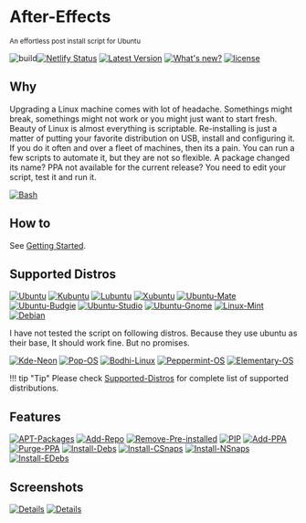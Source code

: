# After-Effects

<small>An effortless post install script for Ubuntu </small>


![build](https://github.com/tprasadtp/ubuntu-post-install/workflows/build/badge.svg)[![Netlify Status](https://api.netlify.com/api/v1/badges/887c3d5c-5203-46b9-a31d-67cada282f36/deploy-status)](https://app.netlify.com/sites/ubuntu-post-install/deploys)
[![Latest Version](https://img.shields.io/badge/dynamic/json.svg?label=Version&style=flat&url=https://ae.prasadt.com/config/version.json&query=version.name&prefix=V-)](https://github.com/tprasadtp/ubuntu-post-install/)
[![What's new?](https://img.shields.io/badge/dynamic/json.svg?label=Whats%20New&style=flat&url=https://ae.prasadt.com/config/version.json&query=version.changelog)](https://ae.prasadt.com/changelogs/)
[![license](https://img.shields.io/github/license/tprasadtp/ubuntu-post-install.svg?style=flat)](https://github.com/tprasadtp/ubuntu-post-install/blob/master/LICENSE)

## Why

Upgrading a Linux machine comes with lot of headache. Somethings might break, somethings might not work or you might just want to
start fresh. Beauty of Linux is almost everything is scriptable. Re-installing is just a matter of putting your favorite distribution on USB, install and configuring it. If you do it often and over a fleet of machines, then its a pain. You can run a few scripts to automate it, but they are not so flexible. A package changed its name? PPA not available for the current release? You need to edit your script, test it and run it.


[![Bash](https://static.prasadt.com/logo64/bash.png)](https://ae.prasadt.com)


## How to

See [Getting Started](/getting-started).

## Supported Distros

[![Ubuntu](https://static.prasadt.com/logo64/ubuntu.png)](https://www.ubuntu.com/desktop)
[![Kubuntu](https://static.prasadt.com/logo64/kubuntu.png)](https://kubuntu.org/)
[![Lubuntu](https://static.prasadt.com/logo64/lubuntu.png)](https://lubuntu.net/)
[![Xubuntu](https://static.prasadt.com/logo64/xubuntu.png)](https://xubuntu.net/)
[![Ubuntu-Mate](https://static.prasadt.com/logo64/ubuntu-mate.png)](https://ubuntu-mate.org/)
[![Ubuntu-Budgie](https://static.prasadt.com/logo64/ubuntu-budgie.png)](https://ubuntubudgie.org/)
[![Ubuntu-Studio](https://static.prasadt.com/logo64/ubuntu-studio.png)](https://ubuntustudio.org/)
[![Ubuntu-Gnome](https://static.prasadt.com/logo64/ubuntu-gnome.png)](https://ubuntugnome.org/)
[![Linux-Mint](https://static.prasadt.com/logo64/linux-mint.png)](https://www.linuxmint.com/)
[![Debian](https://static.prasadt.com/logo64/debian.png)](https://www.debian.org/)

I have not tested the script on following distros. Because they use ubuntu as their base,
It should work fine. But no promises.

[![Kde-Neon](https://static.prasadt.com/logo64/kde-neon.png)](https://neon.kde.org/)
[![Pop-OS](https://static.prasadt.com/logo64/pop-os.png)](https://system76.com/pop)
[![Bodhi-Linux](https://static.prasadt.com/logo64/bodhi-linux.png)](https://www.bodhilinux.com/)
[![Peppermint-OS](https://static.prasadt.com/logo64/peppermint-os.png)](https://peppermintos.com/)
[![Elementary-OS](https://static.prasadt.com/logo64/elementary-os.png)](https://elementary.io/)

!!! tip "Tip"
    Please check [Supported-Distros](/faq/distros/) for complete list of supported distributions.

## Features

[![APT-Packages](https://img.shields.io/badge/Install_Packages-Yes-brightgreen.svg)](https://ae.prasadt.com/tasks/#install-apt-packages)
[![Add-Repo](https://img.shields.io/badge/Add_Repositories-Limited-yellow.svg)](https://ae.prasadt.com/tasks/#add-repositories)
[![Remove-Pre-installed](https://img.shields.io/badge/Purge_Pre_Installed-Yes-brightgreen.svg)](https://ae.prasadt.com/tasks/#purge-unwanted-packages)
[![PIP](https://img.shields.io/badge/PIP_Packages-Yes-brightgreen.svg)](https://ae.prasadt.com/tasks/#install-python-packages-via-pip)
[![Add-PPA](https://img.shields.io/badge/Add_PPAs-Yes-brightgreen.svg)](https://ae.prasadt.com/tasks/#add-personal-package-archives-ppa)
[![Purge-PPA](https://img.shields.io/badge/Purge_PPA-Yes-brightgreen.svg)](https://ae.prasadt.com/tasks/#what-can-it-do)
[![Install-Debs](https://img.shields.io/badge/Install_.DEB_Packages-Yes-brightgreen.svg)](https://ae.prasadt.com/tasks/#install-debian-package-archives-deb-files)
[![Install-CSnaps](https://img.shields.io/badge/Install_Classic_Snaps-Yes-brightgreen.svg)](https://ae.prasadt.com/tasks/#installing-snap-packages)
[![Install-NSnaps](https://img.shields.io/badge/Install_Snaps-Yes-brightgreen.svg)](https://ae.prasadt.com/tasks/#installing-snap-packages)
[![Install-EDebs](https://img.shields.io/badge/Install_Edge_snaps-Yes-brightgreen.svg)](https://ae.prasadt.com/tasks/#installing-snap-packages)


## Screenshots

[![Details](assets/images/details.png)](assets/images/details.png)
[![Details](assets/images/whiptail.png)](assets/images/whiptail.png)
